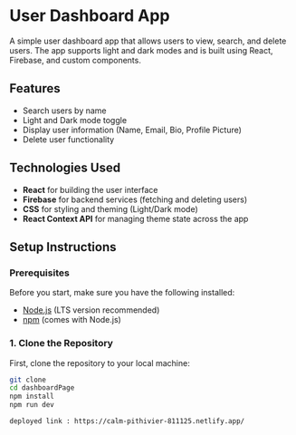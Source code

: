 # User Dashboard App

A simple user dashboard app that allows users to view, search, and delete users. The app supports light and dark modes and is built using React, Firebase, and custom components.

## Features
- Search users by name
- Light and Dark mode toggle
- Display user information (Name, Email, Bio, Profile Picture)
- Delete user functionality

## Technologies Used
- **React** for building the user interface
- **Firebase** for backend services (fetching and deleting users)
- **CSS** for styling and theming (Light/Dark mode)
- **React Context API** for managing theme state across the app

## Setup Instructions

### Prerequisites
Before you start, make sure you have the following installed:
- [Node.js](https://nodejs.org/) (LTS version recommended)
- [npm](https://www.npmjs.com/) (comes with Node.js)

### 1. Clone the Repository

First, clone the repository to your local machine:

```bash
git clone 
cd dashboardPage
npm install
npm run dev

deployed link : https://calm-pithivier-811125.netlify.app/